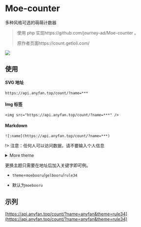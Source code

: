 # Moe-counter

多种风格可选的萌萌计数器

> 使用 php 实现https://github.com/journey-ad/Moe-counter 。
>
> 原作者页面https://count.getloli.com/

<a href="https://api.anyfan.top/count/"><img src="https://api.anyfan.top/count/?name=demo"></a>


## 使用

#### SVG 地址

`https://api.anyfan.top/count/?name=***`

#### Img 标签

`<img src="https://api.anyfan.top/count/?name=***" />`

#### Markdown

`![:name](https://api.anyfan.top/count/?name=***)`

!> 注意：任何人可以访问数据，请不要输入个人信息

<details>
<summary>More theme</summary>
<div style='color: red'>

 - **moebooru**

![Moe-counter](https://api.anyfan.top/count/?theme=moebooru&name=view ":size=450x100")

 - **gelbooru**

![Moe-counter](https://api.anyfan.top/count/?theme=gelbooru&name=view ":size=450x100")

 - **rule34**

![Moe-counter](https://api.anyfan.top/count/?theme=rule34&name=view ":size=450x100")
</div>
</details>

更换主题只需要在地址后加入关键字即可例。

- `theme`=`moebooru`/`gelbooru`/`rule34`

- 默认为`moebooru`

## 示列

[https://api.anyfan.top/count/?name=anyfan&theme=rule34](https://api.anyfan.top/count/?name=anyfan&theme=rule34)
